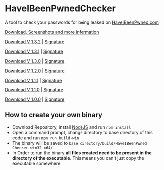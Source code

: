 # HaveIBeenPwnedChecker
A tool to check your passwords for being leaked on [HaveIBeenPwned.com](https://www.haveibeenpwned.com)

[Download, Screenshots and more information](https://www.astrogd.eu/software/haveibeenpwned-checker)

[Download V 1.3.2](https://software.astrogd.eu/haveibeenpwnedchecker/download/HaveIBeenPwnedCheckerV1.3.2.exe) | [Signature](https://software.astrogd.eu/haveibeenpwnedchecker/download/HaveIBeenPwnedCheckerV1.3.2.exe.sig)

[Download V 1.3.1](https://software.astrogd.eu/haveibeenpwnedchecker/download/HaveIBeenPwnedCheckerV1.3.1.exe) | [Signature](https://software.astrogd.eu/haveibeenpwnedchecker/download/HaveIBeenPwnedCheckerV1.3.1.exe.sig)

[Download V 1.3.0](https://software.astrogd.eu/haveibeenpwnedchecker/download/HaveIBeenPwnedCheckerV1.3.0.exe) | [Signature](https://software.astrogd.eu/haveibeenpwnedchecker/download/HaveIBeenPwnedCheckerV1.3.0.exe.sig)

[Download V 1.2.0](https://software.astrogd.eu/haveibeenpwnedchecker/download/HaveIBeenPwnedCheckerV1.2.0.exe) | [Signature](https://software.astrogd.eu/haveibeenpwnedchecker/download/HaveIBeenPwnedCheckerV1.2.0.exe.sig)

[Download V 1.1.1](https://software.astrogd.eu/haveibeenpwnedchecker/download/HaveIBeenPwnedCheckerV1.1.1.exe) | [Signature](https://software.astrogd.eu/haveibeenpwnedchecker/download/HaveIBeenPwnedCheckerV1.1.1.exe.sig)

[Download V 1.1.0](https://software.astrogd.eu/haveibeenpwnedchecker/download/HaveIBeenPwnedCheckerV1.1.0.exe) | [Signature](https://software.astrogd.eu/haveibeenpwnedchecker/download/HaveIBeenPwnedCheckerV1.1.0.exe.sig)

[Download V 1.0.0](https://software.astrogd.eu/haveibeenpwnedchecker/download/HaveIBeenPwnedCheckerV1.0.0.exe) | [Signature](https://software.astrogd.eu/haveibeenpwnedchecker/download/HaveIBeenPwnedCheckerV1.0.0.exe.sig)

## How to create your own binary
- Download Repository, install [NodeJS](https://www.nodejs.org) and run `npm install`
- Open a command prompt, change directory to base directory of this code and run `npm run build-win`
- The binary will be saved to `base directory/build/HaveIBeenPwned Checker-win32-x64/`
- In Order to run the binary **all files created need to be present in the directory of the executable**. This means you can't just copy the executable somewhere
